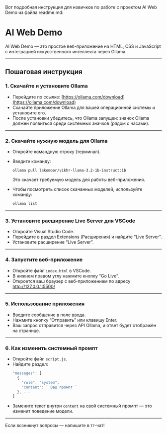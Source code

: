 Вот подробная инструкция для новичков по работе с проектом AI Web Demo из файла readme.md:

# AI Web Demo
AI Web Demo — это простое веб-приложение на HTML, CSS и JavaScript с интеграцией искусственного интеллекта через Ollama.

---

## Пошаговая инструкция

### 1. Скачайте и установите Ollama

- Перейдите по ссылке: [https://ollama.com/download](https://ollama.com/download)
- Скачайте приложение Ollama для вашей операционной системы и установите его.
- После установки убедитесь, что Ollama запущен: значок Ollama должен появиться среди системных значков (рядом с часами).

---

### 2. Скачайте нужную модель для Ollama

- Откройте командную строку (терминал).
- Введите команду:
  ```
  ollama pull lakomoor/vikhr-llama-3.2-1b-instruct:1b
  ```
  Это скачает требуемую модель для работы веб-приложения.

- Чтобы посмотреть список скачанных моделей, используйте команду:
  ```
  ollama list
  ```

---

### 3. Установите расширение Live Server для VSCode

- Откройте Visual Studio Code.
- Перейдите в раздел Extensions (Расширения) и найдите “Live Server”.
- Установите расширение “Live Server”.

---

### 4. Запустите веб-приложение

- Откройте файл `index.html` в VSCode.
- В нижнем правом углу нажмите кнопку “Go Live”.
- Откроется ваш браузер с веб-приложением по адресу http://127.0.0.1:5500/

---

### 5. Использование приложения

- Введите сообщение в поле ввода.
- Нажмите кнопку “Отправить” или клавишу Enter.
- Ваш запрос отправится через API Ollama, и ответ будет отображён на странице.

---

### 6. Как изменить системный промпт

- Откройте файл `script.js`.
- Найдите раздел:
  ```javascript
  "messages": [
    {
      "role": "system",
      "content": ` Ваш промпт `
    }, ... 
  ]
  ```
- Замените текст внутри ``content`` на свой системный промпт — это изменит поведение модели.

---

Если возникнут вопросы — напишите в тг-чат!
